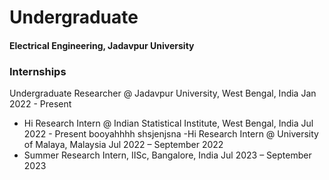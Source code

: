 # Undergraduate
#### Electrical Engineering, Jadavpur University

### Internships
Undergraduate Researcher @ Jadavpur University, West Bengal, India Jan 2022 - Present
- Hi
Research Intern @ Indian Statistical Institute, West Bengal, India Jul 2022 - Present
booyahhhh shsjenjsna
-Hi
Research Intern @ University of Malaya, Malaysia Jul 2022 – September 2022 
- Summer Research Intern, IISc, Bangalore, India Jul 2023 – September 2023


